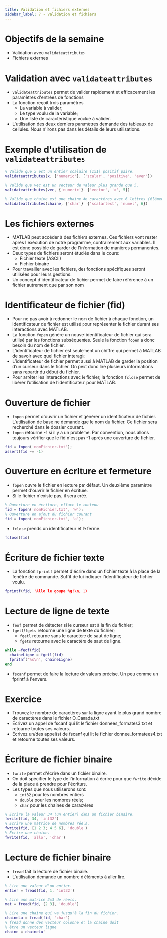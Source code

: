 ```yaml
---
title: Validation et fichiers externes
sidebar_label: 7 - Validation et fichiers
---
```


# Objectifs de la semaine
* Validation avec `validateattributes`
* Fichiers externes

# Validation avec `validateattributes`
* `validateattributes` permet de valider rapidement et efficacement les paramètres d'entrées de fonctions.
* La fonction reçoit trois paramètres:
  * La variable à valider;
  * Le type voulu de la variable;
  * Une liste de caractéristique voulue à valider.
* L'utilisation des deux derniers paramètres demande des tableaux de cellules. Nous n'irons pas dans les détails de leurs utilisations.

# Exemple d'utilisation de `validateattributes`
```MATLAB
% Valide que x est un entier scalaire (1x1) positif paire.
validateattributes(x, {'numeric'}, {'scalar', 'positive', 'even'})

% Valide que vec est un vecteur de valeur plus grande que 5.
validateattributes(vec, {'numeric'}, {'vector', '>', 5})

% Valide que chaine est une chaine de caractères avec 6 lettres (éléments)
validateattributes(chaine, {'char'}, {'scalartext', 'numel', 6})
```

# Les fichiers externes
* MATLAB peut accéder à des fichiers externes. Ces fichiers vont rester après l'exécution de notre programme, contrairement aux variables. Il est donc possible de garder de l'information de manières permanentes.
* Deux types de fichiers seront étudiés dans le cours:
  * Fichier texte (ASCII)
  * Fichier binaire
* Pour travailler avec les fichiers, des fonctions spécifiques seront utilisées pour leurs gestions.
* Un concept d'identificateur de fichier permet de faire référence à un fichier autrement que par son nom.

# Identificateur de fichier (fid)
* Pour ne pas avoir à redonner le nom de fichier à chaque fonction, un identificateur de fichier est utilisé pour représenter le fichier durant ses interactions avec MATLAB.
* La fonction `fopen` génère un nouvel identificateur de fichier qui sera utilisé par les fonctions subséquentes. Seule la fonction `fopen` a donc besoin du nom de fichier.
* L’identificateur de fichier est seulement un chiffre qui permet à MATLAB de savoir avec quel fichier interagir.
* L’identificateur de fichier permet aussi à MATLAB de garder la position d’un curseur dans le fichier. On peut donc lire plusieurs informations sans repartir du début du fichier.
* Pour arrêter les interactions avec le fichier, la fonction `fclose` permet de libérer l’utilisation de l’identificateur pour MATLAB.

# Ouverture de fichier
* `fopen` permet d'ouvrir un fichier et générer un identificateur de fichier. L'utilisation de base ne demande que le nom du fichier. Ce fichier sera recherché dans le dossier courant.
* `fopen` retourne -1 si il y a un problème. Par convention, nous allons toujours vérifier que le fid n'est pas -1 après une ouverture de fichier.
```MATLAB
fid = fopen('nomFichier.txt');
assert(fid ~= -1)
```

# Ouverture en écriture et fermeture
* `fopen` ouvre le fichier en lecture par défaut. Un deuxième paramètre permet d'ouvrir le fichier en écriture.
* Si le fichier n'existe pas, il sera créé.
```MATLAB
% Ouverture en écriture, efface le contenu
fid = fopen('nomFichier.txt', 'w');
% Ouverture en ajout du fichier courant
fid = fopen('nomFichier.txt', 'a');
```
* `fclose` prends un identificateur et le ferme.
```MATLAB
fclose(fid)
```

# Écriture de fichier texte
* La fonction `fprintf` permet d'écrire dans un fichier texte à la place de la fenêtre de commande. Suffit de lui indiquer l'identificateur de fichier voulu.
```MATLAB
fprintf(fid, 'Allo le goupe %g!\n, 1)
```

# Lecture de ligne de texte
* `feof` permet de détecter si le curseur est à la fin du fichier;
* `fgetl`/`fgets` retourne une ligne de texte du fichier;
  * `fgetl` retourne sans le caractère de saut de ligne;
  * `fgets` retourne avec le caractère de saut de ligne.

```MATLAB
while ~feof(fid)
  chaineLigne = fgetl(fid)
  fpritnf('%s\n', chaineLigne)
end
```
* `fscanf` permet de faire la lecture de valeurs précise. Un peu comme un fprintf à l'envers.

# Exercice
* Trouvez le nombre de caractères sur la ligne ayant le plus grand nombre de caractères dans le fichier O_Canada.txt
* Écrivez un appel de fscanf qui lit le fichier donnees_formates3.txt et retourne toutes ses valeurs.
* Écrivez un/des appel(s) de fscanf qui lit le fichier donnee_formatees4.txt et retourne toutes ses valeurs.

# Écriture de fichier binaire
* `fwrite` permet d'écrire dans un fichier binaire.
* On doit spécifier le type de l'information à écrire pour que `fwrite` décide de la place à prendre pour l'écriture.
* Les types que nous utiliserons sont:
  * `int32` pour les nombres entiers;
  * `double` pour les nombres réels;
  * `char` pour les chaines de caractères

```MATLAB
% Écrire la valeur 34 (un entier) dans un fichier binaire.
fwrite(fid, 34, 'int32')
% Écrire une matrice de nombres réels.
fwrite(fid, [1 2 3; 4 5 6], 'double')
% Écrire une chaine.
fwrite(fid, 'allo', 'char')
```

# Lecture de fichier binaire
* `fread` fait la lecture de fichier binaire.
* L'utilisation demande un nombre d'éléments à aller lire.

```MATLAB
% Lire une valeur d'un entier.
entier = fread(fid, 1, 'int32')

% Lire une matrice 2x3 de réels.
mat = fread(fid, [2 3], 'double')

% Lire une chaine qui va jusqu'à la fin du fichier.
chaineLu = fread(fid, 'char')
% fread donne des vecteur colonne et la chaine doit
% être un vecteur ligne
chaine = chaineLu'
```